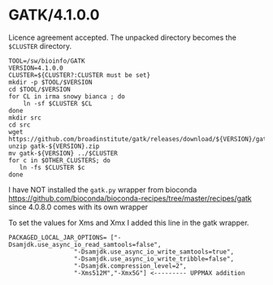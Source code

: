 GATK/4.1.0.0
============





Licence agreement accepted.  The unpacked directory becomes the `$CLUSTER` directory.


    TOOL=/sw/bioinfo/GATK
    VERSION=4.1.0.0
    CLUSTER=${CLUSTER?:CLUSTER must be set}
    mkdir -p $TOOL/$VERSION
    cd $TOOL/$VERSION
    for CL in irma snowy bianca ; do
        ln -sf $CLUSTER $CL
    done
    mkdir src
    cd src
    wget https://github.com/broadinstitute/gatk/releases/download/${VERSION}/gatk-${VERSION}.zip
    unzip gatk-${VERSION}.zip 
    mv gatk-${VERSION} ../$CLUSTER
    for c in $OTHER_CLUSTERS; do
       ln -fs $CLUSTER $c
    done

I have NOT installed the `gatk.py` wrapper from bioconda https://github.com/bioconda/bioconda-recipes/tree/master/recipes/gatk since 4.0.8.0 comes with its own wrapper

To set the values for Xms and Xmx I added this line in the gatk wrapper.

    PACKAGED_LOCAL_JAR_OPTIONS= ["-Dsamjdk.use_async_io_read_samtools=false",
                      "-Dsamjdk.use_async_io_write_samtools=true",
                      "-Dsamjdk.use_async_io_write_tribble=false",
                      "-Dsamjdk.compression_level=2",
                      "-Xms512M","-Xmx5G"] <--------- UPPMAX addition
